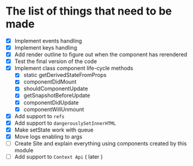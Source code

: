 # The list of things that need to be made

- [X] Implement events handling
- [X] Implement keys handling
- [X] Add render outline to figure out when the component has rerendered
- [X] Test the final version of the code
- [X] Implement class component life-cycle methods
  - [X] static getDerivedStateFromProps 
  - [X] componentDidMount
  - [X] shouldComponentUpdate
  - [X] getSnapshotBeforeUpdate
  - [X] componentDidUpdate
  - [X] componentWillUnmount
- [X] Add support to `refs`
- [X] Add support to `dangerouslySetInnerHTML`
- [X] Make setState work with queue
- [X] Move logs enabling to args
- [ ] Create Site and explain everything using components created by this module
- [ ] Add support to `Context Api` ( later )